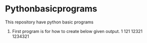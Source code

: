 # Pythonbasicprograms
This repository have python basic programs
1. First program is for how to create below given output.
    1
   121
  12321
 1234321
